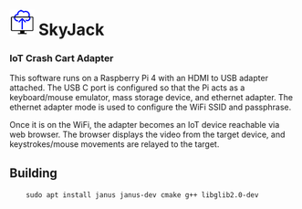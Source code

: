 # ![Logo](https://github.com/catid/kvm/raw/master/art/logo_44.png "Logo") SkyJack
### IoT Crash Cart Adapter

This software runs on a Raspberry Pi 4 with an HDMI to USB adapter attached.
The USB C port is configured so that the Pi acts as a keyboard/mouse emulator, mass storage device, and ethernet adapter.
The ethernet adapter mode is used to configure the WiFi SSID and passphrase.

Once it is on the WiFi, the adapter becomes an IoT device reachable via web browser.
The browser displays the video from the target device, and keystrokes/mouse movements are relayed to the target.


## Building

```
    sudo apt install janus janus-dev cmake g++ libglib2.0-dev
```
